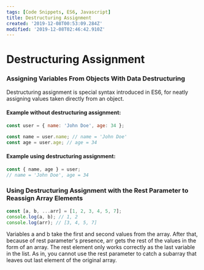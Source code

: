 ```yaml
---
tags: [Code Snippets, ES6, Javascript]
title: Destructuring Assignment
created: '2019-12-08T00:53:09.284Z'
modified: '2019-12-08T02:46:42.910Z'
---
```


Destructuring Assignment
=======================

### Assigning Variables From Objects With Data Destructuring
Destructuring assignment is special syntax introduced in ES6, for neatly assigning values taken directly from an object.

#### Example without destructuring assignment:
``` javascript
const user = { name: 'John Doe', age: 34 };

const name = user.name; // name = 'John Doe'
const age = user.age; // age = 34
```
#### Example using destructuring assignment:
``` javascript
const { name, age } = user;
// name = 'John Doe', age = 34
```

### Using Destructuring Assignment with the Rest Parameter to Reassign Array Elements
``` javascript
const [a, b, ...arr] = [1, 2, 3, 4, 5, 7];
console.log(a, b); // 1, 2
console.log(arr); // [3, 4, 5, 7]
```
Variables a and b take the first and second values from the array. After that, because of rest parameter's presence, arr gets the rest of the values in the form of an array. The rest element only works correctly as the last variable in the list. As in, you cannot use the rest parameter to catch a subarray that leaves out last element of the original array.




